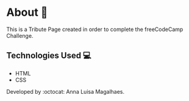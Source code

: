 # About :speech_balloon:
This is a Tribute Page created in order to complete the freeCodeCamp Challenge. 

## Technologies Used :computer:
<ul>
    <li>HTML</li>
    <li>CSS</li>
    </ul>
    
Developed by :octocat: Anna Luisa Magalhaes. 
